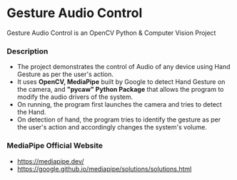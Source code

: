 # Gesture Audio Control
Gesture Audio Control is an OpenCV Python &amp; Computer Vision Project

### Description
* The project demonstrates the control of Audio of any device using Hand Gesture as per the user's action.
* It uses **OpenCV, MediaPipe** built by Google to detect Hand Gesture on the camera, and **"pycaw" Python Package** that allows the program to modify the audio drivers of the system.
* On running, the program first launches the camera and tries to detect the Hand.
* On detection of hand, the program tries to identify the gesture as per the user's action and accordingly changes the system's volume.

### MediaPipe Official Website
* https://mediapipe.dev/
* https://google.github.io/mediapipe/solutions/solutions.html
